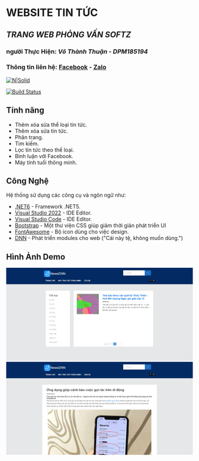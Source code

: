 ﻿# WEBSITE TIN TỨC
## _TRANG WEB PHỎNG VẤN SOFTZ_
### người Thực Hiện: _Võ Thành Thuận - DPM185194_
### Thông tin liên hệ: [Facebook](https://www.facebook.com/anome69/) - [Zalo](zalo.me/anome69)
[![N|Solid](https://cldup.com/dTxpPi9lDf.thumb.png)](https://nodesource.com/products/nsolid)

[![Build Status](https://travis-ci.org/joemccann/dillinger.svg?branch=master)](https://travis-ci.org/joemccann/dillinger)

## Tính năng
- Thêm xóa sửa thể loại tin tức.
- Thêm xóa sửa tin tức.
- Phân trang.
- Tìm kiếm.
- Lọc tin tức theo thể loại.
- Bình luận với Facebook.
- Máy tính tuổi thông minh.

## Công Nghệ
Hệ thống sử dụng các công cụ và ngôn ngữ như:

- [.NET6](https://dotnet.microsoft.com/download/dotnet/6.0) - Framework .NET5.
- [Visual Studio 2022](https://visualstudio.microsoft.com/) - IDE Editor.
- [Visual Studio Code](https://code.visualstudio.com/) - IDE Editor.
- [Bootstrap](https://getbootstrap.com/) - Một thư viện CSS giúp giảm thời giản phát triển UI
- [FontAwesome](https://fontawesome.com/) - Bộ icon dùng cho việc design.
- [DNN](https://www.dnnsoftware.com/) - Phát triển modules cho web ("Cái này tệ, không muốn dùng.")

## Hình Ảnh Demo
![Trang chủ](https://github.com/VoThanhThuan/DNNNewsInterview/blob/main/imgs/GiaoDienClient.jpg?raw=true)
![Trang chi tiết](https://github.com/VoThanhThuan/DNNNewsInterview/blob/main/imgs/GiaoDienClientDocBao.jpg?raw=true)